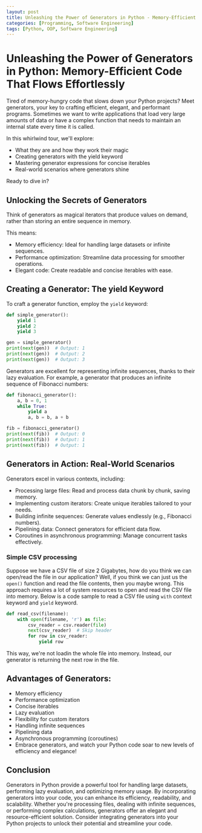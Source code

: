 ```yaml
---
layout: post
title: Unleashing the Power of Generators in Python - Memory-Efficient Code That Flows Effortlessly
categories: [Programming, Software Engineering]
tags: [Python, OOP, Software Engineering]
---
```


# Unleashing the Power of Generators in Python: Memory-Efficient Code That Flows Effortlessly


Tired of memory-hungry code that slows down your Python projects?
Meet generators, your key to crafting efficient, elegant, and performant programs. Sometimes we want to write applications that load very large amounts of data or have a complex function that needs to maintain an internal state every time it is called.

In this whirlwind tour, we'll explore:

- What they are and how they work their magic
- Creating generators with the yield keyword
- Mastering generator expressions for concise iterables
- Real-world scenarios where generators shine

Ready to dive in?

## Unlocking the Secrets of Generators

Think of generators as magical iterators that produce values on demand, rather than storing an entire sequence in memory.

This means:

- Memory efficiency: Ideal for handling large datasets or infinite sequences.
- Performance optimization: Streamline data processing for smoother operations.
- Elegant code: Create readable and concise iterables with ease.
  
## Creating a Generator: The yield Keyword

To craft a generator function, employ the ```yield``` keyword:
```python
def simple_generator():
    yield 1
    yield 2
    yield 3

gen = simple_generator()
print(next(gen))  # Output: 1
print(next(gen))  # Output: 2
print(next(gen))  # Output: 3
```

Generators are excellent for representing infinite sequences, thanks to their lazy evaluation. For example, a generator that produces an infinite sequence of Fibonacci numbers:

```python
def fibonacci_generator():
    a, b = 0, 1
    while True:
        yield a
        a, b = b, a + b

fib = fibonacci_generator()
print(next(fib))  # Output: 0
print(next(fib))  # Output: 1
print(next(fib))  # Output: 1
```

## Generators in Action: Real-World Scenarios

Generators excel in various contexts, including:

- Processing large files: Read and process data chunk by chunk, saving memory.
- Implementing custom iterators: Create unique iterables tailored to your needs.
- Building infinite sequences: Generate values endlessly (e.g., Fibonacci numbers).
- Pipelining data: Connect generators for efficient data flow.
- Coroutines in asynchronous programming: Manage concurrent tasks effectively.

### Simple CSV processing

Suppose we have a CSV file of size 2 Gigabytes, how do you think we can open/read the file in our application? Well, if you think we can just us the ```open()``` function and read the file contents, then you maybe wrong. This approach requires a lot of system resources to open and read the CSV file into memory. Below is a code sample to read a CSV file using ```with``` context keyword and ```yield``` keyword.

```python
def read_csv(filename):
    with open(filename, 'r') as file:
        csv_reader = csv.reader(file)
        next(csv_reader)  # Skip header
        for row in csv_reader:
            yield row
```
This way, we're not loadin the whole file into memory. Instead, our generator is returning the next row in the file.


## Advantages of Generators:

- Memory efficiency
- Performance optimization
- Concise iterables
- Lazy evaluation
- Flexibility for custom iterators
- Handling infinite sequences
- Pipelining data
- Asynchronous programming (coroutines)
- Embrace generators, and watch your Python code soar to new levels of efficiency and elegance!


## Conclusion
Generators in Python provide a powerful tool for handling large datasets, performing lazy evaluation, and optimizing memory usage. By incorporating generators into your code, you can enhance its efficiency, readability, and scalability. Whether you're processing files, dealing with infinite sequences, or performing complex calculations, generators offer an elegant and resource-efficient solution. Consider integrating generators into your Python projects to unlock their potential and streamline your code.






